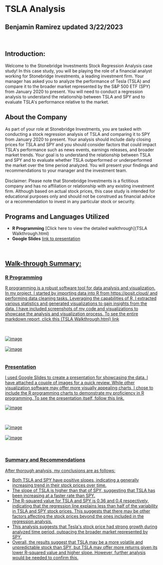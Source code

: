 <h1> TSLA Analysis </h1>
<h2> Benjamin Ramirez updated 3/22/2023</h2>
<br />
<h2>Introduction:</h2> 
Welcome to the Stonebridge Investments Stock Regression Analysis case study! In this case study, you will be playing the role of a financial analyst working for Stonebridge Investments, a leading investment firm. Your manager has asked you to analyze the performance of Tesla (TSLA) and compare it to the broader market represented by the S&P 500 ETF (SPY) from January 2020 to present. You will need to conduct a regression analysis to understand the relationship between TSLA and SPY and to evaluate TSLA's performance relative to the market.


<h2>About the Company</h2>
As part of your role at Stonebridge Investments, you are tasked with conducting a stock regression analysis of TSLA and comparing it to SPY from January 2020 to present. Your analysis should include daily closing prices for TSLA and SPY and you should consider factors that could impact TSLA's performance such as news events, earnings releases, and broader market trends. Your goal is to understand the relationship between TSLA and SPY and to evaluate whether TSLA outperformed or underperformed the market over the time period analyzed. You will present your findings and recommendations to your manager and the investment team.
<br /><br />
Disclaimer: Please note that Stonebridge Investments is a fictitious company and has no affiliation or relationship with any existing investment firm. Although based on actual stock prices, this case study is intended for educational purposes only and should not be construed as financial advice or a recommendation to invest in any particular stock or security. 
<br />

<h2>Programs and Languages Utilized</h2>

- <b>R Programming</b> [Click here to view the detailed walkthrough](TSLA Walkthrough.html)
- <b>Google Slides</b> <a href="https://docs.google.com/presentation/d/1bxI4LqNQNOwvKGtAQwgJTeu1j2jsg64hGSggVEnlWwQ/edit?usp=sharing">link to presentation 
<br />


<h2>Walk-through Summary:</h2>

 <h3>R Programming</h3>
R programming is a robust software tool for data analysis and visualization. In my project, I started by importing data into R from https://posit.cloud/ and performing data cleaning tasks. Leveraging the capabilities of R, I extracted various statistics and generated visualizations to gain insights from the data. I have included screenshots of my code and visualizations to showcase the analysis and visualization process. To see the entire markdown report, click this (TSLA Walkthrough.html) link

<br /><br />
 ![image](https://user-images.githubusercontent.com/129348678/231303470-f2508553-58e9-4b96-9a43-2b352c17e48c.png)
<br /><br />
 ![image](https://user-images.githubusercontent.com/129348678/231303599-c223d1bf-810f-43fd-b36f-cefd10ef5cdc.png)
<br /><br />

<h3>Presentation</h3>
I used Google Slides to create a presentation for showcasing the data. I have attached a couple of images for a quick review. While other visualization software may offer more visually appealing charts, I chose to include the R programming charts to demonstrate my proficiency in R programming. To see the presentation itself, follow this <a href="https://docs.google.com/presentation/d/1bxI4LqNQNOwvKGtAQwgJTeu1j2jsg64hGSggVEnlWwQ/edit?usp=sharing">link.
<br/>
 
![image](https://user-images.githubusercontent.com/129348678/231305273-0609a0cc-0497-4435-a17b-c4fc8bb9c1fd.png)
 
<br/><br/>
 ![image](https://user-images.githubusercontent.com/129348678/231304940-404891b7-551b-4648-9973-1faf3e534d1f.png)
<br/><br/>
 ![image](https://user-images.githubusercontent.com/129348678/231305420-d423186b-5921-490f-b67e-e851ba609c9f.png)

 <br/>
<h3>Summary and Recommendations</h3>
 After thorough analysis, my conclusions are as follows:
 <ul>
<li>Both TSLA and SPY have positive slopes, indicating a generally increasing trend in their stock prices over time.</li>
<li>The slope of TSLA is higher than that of SPY, suggesting that TSLA has been increasing at a faster rate than SPY.
</li>
<li>The R-squared value for TSLA and SPY is 0.36 and 0.4 respectively, indicating that the regression line explains less than half of the variability in TSLA and SPY stock prices. This suggests that there may be other factors affecting the stock prices beyond the ones included in the regression analysis.
</li>
<li>This analysis suggests that Tesla's stock price had strong growth during analyzed time period, outpacing the broader market represented by SPY.</li>
<li>Overall, the results suggest that TSLA may be a more volatile and unpredictable stock than SPY, but TSLA may offer more returns given its lower R-squared value and higher slope. However, further analysis would be needed to confirm this.
</li>
